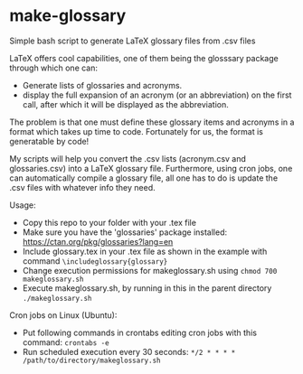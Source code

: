 # make-glossary
Simple bash script to generate LaTeX glossary files from .csv files

LaTeX offers cool capabilities, one of them being the glosssary package through which one can:
*  Generate lists of glossaries and acronyms.
*  display the full expansion of an acronym (or an abbreviation) on the first call, after which it will be displayed as the abbreviation.

The problem is that one must define these glossary items and acronyms in a format which takes up time to code.
Fortunately for us, the format is generatable by code!

My scripts will help you convert the .csv lists (acronym.csv and glossaries.csv) into a LaTeX glossary file.
Furthermore, using cron jobs, one can automatically compile a glossary file, all one has to do is update the .csv files with whatever info they need.

Usage:
* Copy this repo to your folder with your .tex file
* Make sure you have the 'glossaries' package installed: https://ctan.org/pkg/glossaries?lang=en
* Include glossary.tex in your .tex file as shown in the example with command `\includeglossary{glossary}`
* Change execution permissions for makeglossary.sh using `chmod 700 makeglossary.sh`
* Execute makeglossary.sh, by running in this in the parent directory `./makeglossary.sh`

Cron jobs on Linux (Ubuntu):
- Put following commands in crontabs editing cron jobs with this command: `crontabs -e`
- Run scheduled execution every 30 seconds: `*/2 * * * * /path/to/directory/makeglossary.sh`
